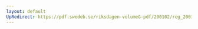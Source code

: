 ```yaml
---
layout: default
UpRedirect: https://pdf.swedeb.se/riksdagen-volumeG-pdf/200102/reg_200102/reg_200102_0127.pdf
---
```

